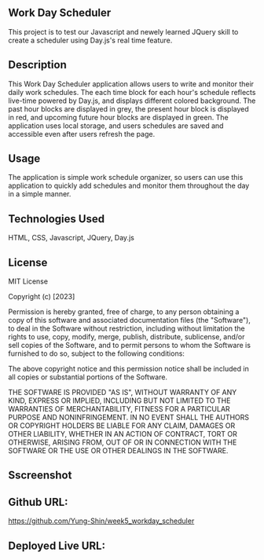 ## Work Day Scheduler
This project is to test our Javascript and newely learned JQuery skill to create a scheduler using Day.js's real time feature. 
  
## Description
This Work Day Scheduler application allows users to write and monitor their daily work schedules. The each time block for each hour's schedule reflects
live-time powered by Day.js, and displays different colored background. The past hour blocks are displayed in grey, the present hour block is displayed in red,
and upcoming future hour blocks are displayed in green. The application uses local storage, and users schedules are saved and accessible even after users refresh the page. 

## Usage
The application is simple work schedule organizer, so users can use this application to quickly add schedules and monitor them throughout the day in a simple manner. 

## Technologies Used
HTML,
CSS,
Javascript,
JQuery,
Day.js
  
## License
MIT License

Copyright (c) [2023] 

Permission is hereby granted, free of charge, to any person obtaining a copy
of this software and associated documentation files (the "Software"), to deal
in the Software without restriction, including without limitation the rights
to use, copy, modify, merge, publish, distribute, sublicense, and/or sell
copies of the Software, and to permit persons to whom the Software is
furnished to do so, subject to the following conditions:

The above copyright notice and this permission notice shall be included in all
copies or substantial portions of the Software.

THE SOFTWARE IS PROVIDED "AS IS", WITHOUT WARRANTY OF ANY KIND, EXPRESS OR
IMPLIED, INCLUDING BUT NOT LIMITED TO THE WARRANTIES OF MERCHANTABILITY,
FITNESS FOR A PARTICULAR PURPOSE AND NONINFRINGEMENT. IN NO EVENT SHALL THE
AUTHORS OR COPYRIGHT HOLDERS BE LIABLE FOR ANY CLAIM, DAMAGES OR OTHER
LIABILITY, WHETHER IN AN ACTION OF CONTRACT, TORT OR OTHERWISE, ARISING FROM,
OUT OF OR IN CONNECTION WITH THE SOFTWARE OR THE USE OR OTHER DEALINGS IN THE
SOFTWARE.

## Sscreenshot


## Github URL:
https://github.com/Yung-Shin/week5_workday_scheduler

## Deployed Live URL: 